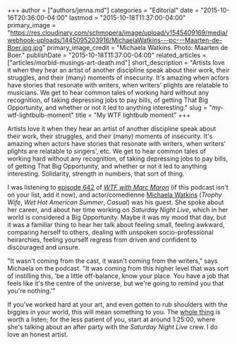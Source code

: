 +++
author = ["authors/jenna.md"]
categories = "Editorial"
date = "2015-10-16T20:36:00-04:00"
lastmod = "2015-10-18T11:37:00-04:00"
primary_image = "https://res.cloudinary.com/schmopera/image/upload/v1545409169/media/webhook-uploads/1445095203916/MichaelaWatkins---pc---Maarten-de-Boer.jpg.jpg"
primary_image_credit = "Michaela Watkins. Photo: Maarten de Boer."
publishDate = "2015-10-18T11:37:00-04:00"
related_articles = ["articles/morbid-musings-art-death.md"]
short_description = "Artists love it when they hear an artist of another discipline speak about their work, their struggles, and their (many) moments of insecurity. It&#039;s amazing when actors have stories that resonate with writers, when writers&#039; plights are relatable to musicians. We get to hear common tales of working hard without any recognition, of taking depressing jobs to pay bills, of getting That Big Opportunity, and whether or not it led to anything interesting."
slug = "my-wtf-lightbulb-moment"
title = "My WTF lightbulb moment"
+++

Artists love it when they hear an artist of another discipline speak about their work, their struggles, and their (many) moments of insecurity. It's amazing when actors have stories that resonate with writers, when writers' plights are relatable to singers', etc. We get to hear common tales of working hard without any recognition, of taking depressing jobs to pay bills, of getting That Big Opportunity, and whether or not it led to anything interesting. Solidarity, strength in numbers, that sort of thing.

I was listening to [episode 642](http://www.wtfpod.com/podcast/episodes/episode_642_-_michaela_watkins) of [*WTF with Marc Maron*](http://www.wtfpod.com/) (if this podcast isn't on your list, add it now), and actor/comedienne [Michaela Watkins](https://twitter.com/michaelaWat?ref_src=twsrc%5Egoogle%7Ctwcamp%5Eserp%7Ctwgr%5Eauthor) (*Trophy Wife*, *Wet Hot American Summer*, *Casual*) was his guest. She spoke about her career, and about her time working on *Saturday Night Live*, which in her world is considered a Big Opportunity. Maybe it was my mood that day, but it was a familiar thing to hear her talk about feeling small, feeling awkward, comparing herself to others, dealing with unspoken socio-professional heirarchies, feeling yourself regress from driven and confident to discouraged and unsure.

"It wasn't coming from the cast, it wasn't coming from the writers," says Michaela on the podcast. "It was coming from this higher level that was sort of instilling this, 'be a little off-balance, know your place. You have a job that feels like it's the centre of the universe, but we're going to remind you that you're nothing.'"

If you've worked hard at your art, and even gotten to rub shoulders with the biggies in your world, this will mean something to you. The [whole thing](http://www.wtfpod.com/podcast/episodes/episode_642_-_michaela_watkins) is worth a listen; for the less patient of you, start at around 1:25:00, where she's talking about an after party with the *Saturday Night Live* crew. I do love an honest artist.
